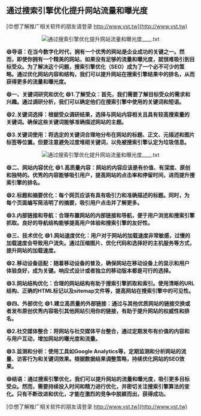 ## **通过搜索引擎优化提升网站流量和曝光度**

[😍想了解推广相关软件的朋友请登录 http://www.vst.tw](http://www.vst.tw)

 <center><img src="https://vst.tw/MP4/tuiguang/png/1.png" alt="通过搜索引擎优化提升网站流量和曝光度____.txt"></center>

**😄导语：在当今数字化时代，拥有一个优秀的网站是企业成功的关键之一。然而，即使你拥有一个精美的网站，如果没有足够的流量和曝光度，就很难吸引到目标受众。为了解决这个问题，搜索引擎优化（SEO）成为了一个必不可少的策略。通过优化网站内容和结构，我们可以提升网站在搜索引擎结果中的排名，从而获得更多的流量和曝光度。**

**😄一、关键词研究和优化**
**😄1.了解受众：首先，我们需要了解目标受众的需求和兴趣。通过调研分析，我们可以确定他们在搜索引擎中使用的关键词和短语。**

**😄2.关键词选择：根据受众调研结果，选择与网站内容相关且具有较高搜索量的关键词。确保这些关键词能够准确描述网站的主题。**

**😄3.关键词使用：将选定的关键词合理地分布在网站的标题、正文、元描述和图片标签等位置。但要注意避免过度堆砌关键词，以免被搜索引擎认定为垃圾信息。**

 <center><img src="https://vst.tw/MP4/tuiguang/png/7.png" alt="通过搜索引擎优化提升网站流量和曝光度____.txt"></center>

**😄二、网站内容优化**
**😄1.高质量内容：网站的内容应该是有价值、有深度、原创和独特的。优秀的内容能够吸引用户，提高网站的点击率和停留时间，进而提升搜索引擎的排名。**

**😄2.标题和摘要优化：每个网页应该有具有吸引力和准确描述的标题。同时，为每个页面编写简洁明了的摘要，吸引用户点击并了解更多。**

**😄3.内部链接和导航：合理布置网站的内部链接和导航，便于用户浏览和搜索引擎抓取。良好的导航结构能够提高用户体验和搜索引擎的友好性。**

**😄三、技术优化**
**😄1.网站速度优化：用户对于网站的加载速度非常敏感，过慢的加载速度会导致用户流失。通过压缩图片、优化代码和选择好的主机服务等方式，提升网站的加载速度。**

**😄2.移动设备适配：随着移动设备的普及，确保网站在移动设备上的显示和用户体验良好，成为关键。响应式设计或者独立的移动版本都是可行的选择。**

**😄3.网站结构优化：合理的网站结构有助于搜索引擎抓取和索引。使用清晰的URL结构、正确的HTML标记以及sitemap文件等，提高网站在搜索引擎中的可见性。**

**😄四、外部优化**
**😄1.建立高质量的外部链接：通过与其他优质网站的链接交换或者发布原创优秀内容吸引其他网站引用你的链接，有助于提升网站的权威性和排名。**

**😄2.社交媒体整合：将网站与社交媒体平台整合，通过定期发布有价值的内容和与用户互动，增加网站的曝光度和流量。**

**😄3.监测和分析：使用工具如Google Analytics等，定期监测和分析网站的流量、访客行为和关键词效果。根据数据结果调整策略，持续优化网站的SEO效果。**

**😄结语：通过搜索引擎优化，我们可以提升网站的流量和曝光度，吸引更多目标受众。然而，需要持续投入时间和精力进行优化，并密切关注搜索引擎算法的变化。只有不断改进和优化，才能在激烈的竞争中脱颖而出，获得成功。**

[😍想了解推广相关软件的朋友请登录 http://www.vst.tw](http://www.vst.tw)



